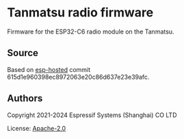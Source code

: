 # Tanmatsu radio firmware

Firmware for the ESP32-C6 radio module on the Tanmatsu.

## Source

Based on [esp-hosted](https://github.com/espressif/esp-hosted/) commit 615d1e960398ec8972063e20c86d637e23e39afc.

## Authors

Copyright 2021-2024 Espressif Systems (Shanghai) CO LTD

License: [Apache-2.0](LICENSE)
